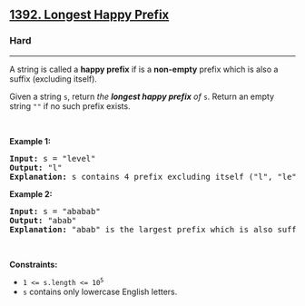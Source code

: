 <h2><a href="https://leetcode.com/problems/longest-happy-prefix/description/">1392. Longest Happy Prefix</a></h2><h3>Hard</h3><hr><p>A string is called a <strong>happy prefix</strong> if is a <strong>non-empty</strong> prefix which is also a suffix (excluding itself).</p>

<p>Given a string <code>s</code>, return <em>the <strong>longest happy prefix</strong> of</em> <code>s</code>. Return an empty string <code>&quot;&quot;</code> if no such prefix exists.</p>

<p>&nbsp;</p>
<p><strong class="example">Example 1:</strong></p>

<pre>
<strong>Input:</strong> s = &quot;level&quot;
<strong>Output:</strong> &quot;l&quot;
<strong>Explanation:</strong> s contains 4 prefix excluding itself (&quot;l&quot;, &quot;le&quot;, &quot;lev&quot;, &quot;leve&quot;), and suffix (&quot;l&quot;, &quot;el&quot;, &quot;vel&quot;, &quot;evel&quot;). The largest prefix which is also suffix is given by &quot;l&quot;.
</pre>

<p><strong class="example">Example 2:</strong></p>

<pre>
<strong>Input:</strong> s = &quot;ababab&quot;
<strong>Output:</strong> &quot;abab&quot;
<strong>Explanation:</strong> &quot;abab&quot; is the largest prefix which is also suffix. They can overlap in the original string.
</pre>

<p>&nbsp;</p>
<p><strong>Constraints:</strong></p>

<ul>
	<li><code>1 &lt;= s.length &lt;= 10<sup>5</sup></code></li>
	<li><code>s</code> contains only lowercase English letters.</li>
</ul>
